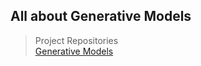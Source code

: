 ## All about Generative Models  

> Project Repositories  
[Generative Models](https://github.com/wiseodd/generative-models)


